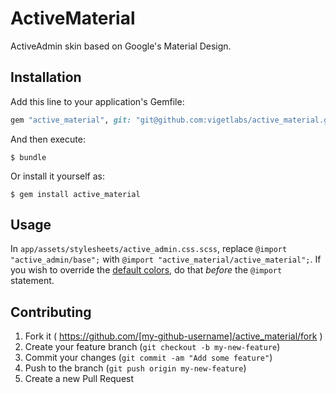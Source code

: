 # ActiveMaterial

ActiveAdmin skin based on Google's Material Design.

## Installation

Add this line to your application's Gemfile:

```ruby
gem "active_material", git: "git@github.com:vigetlabs/active_material.git"
```

And then execute:

    $ bundle

Or install it yourself as:

    $ gem install active_material

## Usage

In `app/assets/stylesheets/active_admin.css.scss`, replace `@import "active_admin/base";` with `@import "active_material/active_material";`. If you wish to override the [default colors][1], do that *before* the `@import` statement.

[1]: https://github.com/vigetlabs/active_material/blob/master/app/assets/stylesheets/active_material/values/colors.scss

## Contributing

1. Fork it ( https://github.com/[my-github-username]/active_material/fork )
2. Create your feature branch (`git checkout -b my-new-feature`)
3. Commit your changes (`git commit -am "Add some feature"`)
4. Push to the branch (`git push origin my-new-feature`)
5. Create a new Pull Request
